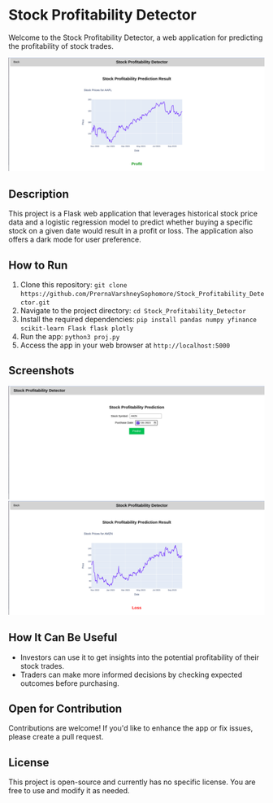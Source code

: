 # Stock Profitability Detector

Welcome to the Stock Profitability Detector, a web application for predicting the profitability of stock trades.

![Demo](/screenshots/demo.png)

## Description
This project is a Flask web application that leverages historical stock price data and a logistic regression model to predict whether buying a specific stock on a given date would result in a profit or loss. The application also offers a dark mode for user preference.

## How to Run
1. Clone this repository: `git clone https://github.com/PrernaVarshneySophomore/Stock_Profitability_Detector.git`
2. Navigate to the project directory: `cd Stock_Profitability_Detector`
3. Install the required dependencies: `pip install pandas numpy yfinance scikit-learn Flask flask plotly`
4. Run the app: `python3 proj.py`
5. Access the app in your web browser at `http://localhost:5000`

## Screenshots
![Home](/screenshots/home.png)
![Result](/screenshots/result.png)

## How It Can Be Useful
- Investors can use it to get insights into the potential profitability of their stock trades.
- Traders can make more informed decisions by checking expected outcomes before purchasing.

## Open for Contribution
Contributions are welcome! If you'd like to enhance the app or fix issues, please create a pull request.

## License
This project is open-source and currently has no specific license. You are free to use and modify it as needed.

